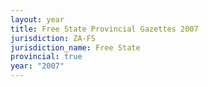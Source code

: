 ```yaml
---
layout: year
title: Free State Provincial Gazettes 2007
jurisdiction: ZA-FS
jurisdiction_name: Free State
provincial: true
year: "2007"
---
```

